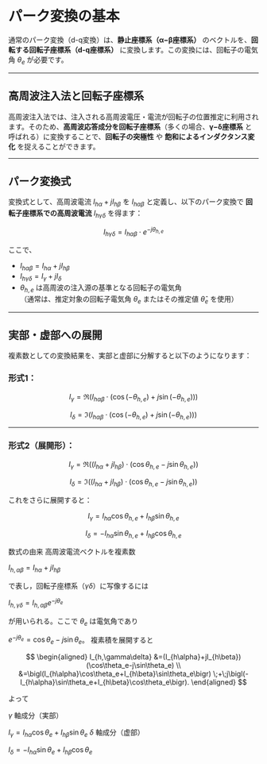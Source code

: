# パーク変換の基本

通常のパーク変換（d-q変換）は、**静止座標系（α−β座標系）** のベクトルを、**回転する回転子座標系（d-q座標系）** に変換します。この変換には、回転子の電気角 $\theta_e$ が必要です。

---

## 高周波注入法と回転子座標系

高周波注入法では、注入される高周波電圧・電流が回転子の位置推定に利用されます。そのため、**高周波応答成分を回転子座標系**（多くの場合、**γ−δ座標系** と呼ばれる）に変換することで、**回転子の突極性** や **飽和によるインダクタンス変化** を捉えることができます。

---

## パーク変換式

変換式として、高周波電流 $I_{h\alpha} + j I_{h\beta}$ を $I_{h\alpha\beta}$ と定義し、以下のパーク変換で **回転子座標系での高周波電流** $I_{h\gamma\delta}$ を得ます：

$$
I_{h\gamma\delta} = I_{h\alpha\beta} \cdot e^{-j\theta_{h,e}}
$$

ここで、

- $I_{h\alpha\beta} = I_{h\alpha} + j I_{h\beta}$
- $I_{h\gamma\delta} = I_\gamma + j I_\delta$
- $\theta_{h,e}$ は高周波の注入源の基準となる回転子の電気角  
（通常は、推定対象の回転子電気角 $\theta_e$ またはその推定値 $\hat{\theta}_e$ を使用）

---

## 実部・虚部への展開

複素数としての変換結果を、実部と虚部に分解すると以下のようになります：

### 形式1：

$$
I_\gamma = \Re\left(I_{h\alpha\beta} \cdot \left(\cos(-\theta_{h,e}) + j \sin(-\theta_{h,e})\right)\right)
$$

$$
I_\delta = \Im\left(I_{h\alpha\beta} \cdot \left(\cos(-\theta_{h,e}) + j \sin(-\theta_{h,e})\right)\right)
$$

---

### 形式2（展開形）：

$$
I_\gamma = \Re\left((I_{h\alpha} + j I_{h\beta}) \cdot (\cos\theta_{h,e} - j \sin\theta_{h,e})\right)
$$

$$
I_\delta = \Im\left((I_{h\alpha} + j I_{h\beta}) \cdot (\cos\theta_{h,e} - j \sin\theta_{h,e})\right)
$$

これをさらに展開すると：

$$
I_\gamma = I_{h\alpha} \cos\theta_{h,e} + I_{h\beta} \sin\theta_{h,e}
$$

$$
I_\delta = -I_{h\alpha} \sin\theta_{h,e} + I_{h\beta} \cos\theta_{h,e}
$$



数式の由来 高周波電流ベクトルを複素数

$I_{h,\alpha\beta}=I_{h\alpha}+jI_{h\beta}$

で表し，回転子座標系（$\gamma\delta$）に写像するには

$I_{h,\gamma\delta} = I_{h,\alpha\beta}e^{-j\theta_e}$

が用いられる。ここで $\theta_e$ は電気角であり

$e^{-j\theta_e}=\cos\theta_e-j\sin\theta_e$。
複素積を展開すると

$$
\begin{aligned}
I_{h,\gamma\delta}
&=(I_{h\alpha}+jI_{h\beta})(\cos\theta_e-j\sin\theta_e) \\
&=\bigl(I_{h\alpha}\cos\theta_e+I_{h\beta}\sin\theta_e\bigr)
 \;+\;j\bigl(-I_{h\alpha}\sin\theta_e+I_{h\beta}\cos\theta_e\bigr).
\end{aligned}
$$

よって

$\gamma$ 軸成分（実部）

$I_\gamma = I_{h\alpha}\cos\theta_e + I_{h\beta}\sin\theta_e$
$\delta$ 軸成分（虚部）

$I_\delta = -I_{h\alpha}\sin\theta_e + I_{h\beta}\cos\theta_e$
